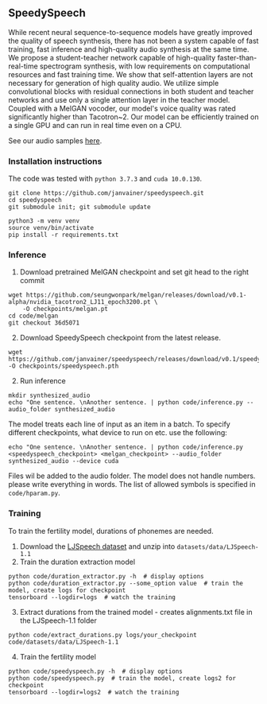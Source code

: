 ## SpeedySpeech

While recent neural sequence-to-sequence models have greatly improved the quality of speech synthesis, 
there has not been a system capable of 
fast training, fast inference and
high-quality audio synthesis at the same time. 
We propose a student-teacher network 
capable of high-quality faster-than-real-time spectrogram synthesis, with low requirements on computational resources and fast training time.
We show that self-attention layers are not necessary for generation of high quality audio. 
We utilize simple convolutional blocks with residual connections in both student and teacher networks and use only a single attention layer in the teacher model.
Coupled with a MelGAN vocoder, our model's voice quality was rated significantly higher than Tacotron~2.
Our model can be efficiently trained on a single GPU and can run in real time even on a 
CPU.

See our audio samples [here](https://janvainer.github.io/speedyspeech/).

### Installation instructions
The code was tested with `python 3.7.3` and `cuda 10.0.130`.

```
git clone https://github.com/janvainer/speedyspeech.git
cd speedyspeech
git submodule init; git submodule update

python3 -m venv venv
source venv/bin/activate
pip install -r requirements.txt
```

### Inference
1. Download pretrained MelGAN checkpoint and set git head to the right commit
```
wget https://github.com/seungwonpark/melgan/releases/download/v0.1-alpha/nvidia_tacotron2_LJ11_epoch3200.pt \
    -O checkpoints/melgan.pt
cd code/melgan
git checkout 36d5071
```

2. Download SpeedySpeech checkpoint from the latest release.
```
wget https://github.com/janvainer/speedyspeech/releases/download/v0.1/speedyspeech.pth -O checkpoints/speedyspeech.pth
```

2. Run inference
```
mkdir synthesized_audio
echo "One sentence. \nAnother sentence. | python code/inference.py --audio_folder synthesized_audio
```
The model treats each line of input as an item in a batch.
To specify different checkpoints, what device to run on etc. use the following:
```
echo "One sentence. \nAnother sentence. | python code/inference.py <speedyspeech_checkpoint> <melgan_checkpoint> --audio_folder synthesized_audio --device cuda
```

Files wil be added to the audio folder. The model does not handle numbers. please write everything in words.
The list of allowed symbols is specified in ```code/hparam.py```. 

### Training
To train the fertility model, durations of phonemes are needed.

1. Download the [LJSpeech dataset](https://keithito.com/LJ-Speech-Dataset/) and unzip into `datasets/data/LJSpeech-1.1`
2. Train the duration extraction model
```
python code/duration_extractor.py -h  # display options
python code/duration_extractor.py --some_option value  # train the model, create logs for checkpoint
tensorboard --logdir=logs  # watch the training
```
3. Extract durations from the trained model - creates alignments.txt file in the LJSpeech-1.1 folder
```
python code/extract_durations.py logs/your_checkpoint code/datasets/data/LJSpeech-1.1
```
4. Train the fertility model
```
python code/speedyspeech.py -h  # display options
python code/speedyspeech.py  # train the model, create logs2 for checkpoint
tensorboard --logdir=logs2  # watch the training
```
